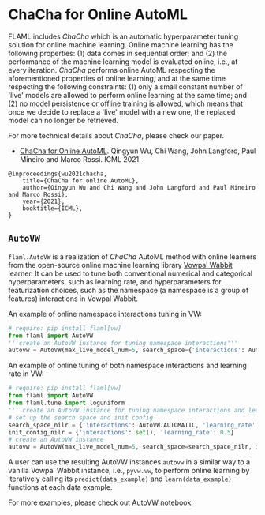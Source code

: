 # ChaCha for Online AutoML

FLAML includes *ChaCha* which is an automatic hyperparameter tuning solution for online machine learning. Online machine learning has the following properties: (1) data comes in sequential order; and (2) the performance of the machine learning model is evaluated online, i.e., at every iteration. *ChaCha* performs online AutoML respecting the aforementioned properties of online learning, and at the same time respecting the following constraints: (1) only a small constant number of 'live' models are allowed to perform online learning at the same time;  and (2) no model persistence or offline training is allowed, which means that once we decide to replace a 'live' model with a new one, the replaced model can no longer be retrieved.

For more technical details about *ChaCha*, please check our paper.

* [ChaCha for Online AutoML](https://www.microsoft.com/en-us/research/publication/chacha-for-online-automl/). Qingyun Wu, Chi Wang, John Langford, Paul Mineiro and Marco Rossi. ICML 2021.
```
@inproceedings{wu2021chacha,
    title={ChaCha for online AutoML},
    author={Qingyun Wu and Chi Wang and John Langford and Paul Mineiro and Marco Rossi},
    year={2021},
    booktitle={ICML},
}
```

## `AutoVW`

`flaml.AutoVW` is a realization of *ChaCha* AutoML method with online learners from the open-source online machine learning library [Vowpal Wabbit](https://vowpalwabbit.org/) learner. It can be used to tune both conventional numerical and categorical hyperparameters, such as learning rate, and hyperparameters for featurization choices, such as the namespace (a namespace is a group of features) interactions in Vowpal Wabbit.

An example of online namespace interactions tuning in VW:

```python
# require: pip install flaml[vw]
from flaml import AutoVW
'''create an AutoVW instance for tuning namespace interactions'''
autovw = AutoVW(max_live_model_num=5, search_space={'interactions': AutoVW.AUTOMATIC})
```

An example of online tuning of both namespace interactions and learning rate in VW:

```python
# require: pip install flaml[vw]
from flaml import AutoVW
from flaml.tune import loguniform
''' create an AutoVW instance for tuning namespace interactions and learning rate'''
# set up the search space and init config
search_space_nilr = {'interactions': AutoVW.AUTOMATIC, 'learning_rate': loguniform(lower=2e-10, upper=1.0)}
init_config_nilr = {'interactions': set(), 'learning_rate': 0.5}
# create an AutoVW instance
autovw = AutoVW(max_live_model_num=5, search_space=search_space_nilr, init_config=init_config_nilr)
```

A user can use the resulting AutoVW instances `autovw` in a similar way to a vanilla Vowpal Wabbit instance, i.e., `pyvw.vw`, to perform online learning by iteratively calling its `predict(data_example)` and `learn(data_example)` functions at each data example.

For more examples, please check out
[AutoVW notebook](https://github.com/microsoft/FLAML/blob/main/notebook/autovw.ipynb).

